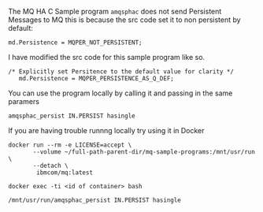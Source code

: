 The MQ HA C Sample program `amqsphac` does not send Persistent Messages to MQ this is because the src code set it to non persistent by default:

```
md.Persistence = MQPER_NOT_PERSISTENT;
```
I have modified the src code for this sample program like so.

```
/* Explicitly set Persitence to the default value for clarity */
   md.Persistence = MQPER_PERSISTENCE_AS_Q_DEF;
```

You can use the program locally by calling it and passing in the same paramers

`amqsphac_persist IN.PERSIST hasingle`

If you are having trouble runnng locally try using it in Docker

```
docker run --rm -e LICENSE=accept \
       --volume ~/full-path-parent-dir/mq-sample-programs:/mnt/usr/run \
       --detach \
        ibmcom/mq:latest
```

`docker exec -ti <id of container> bash`

`/mnt/usr/run/amqsphac_persist IN.PERSIST hasingle`